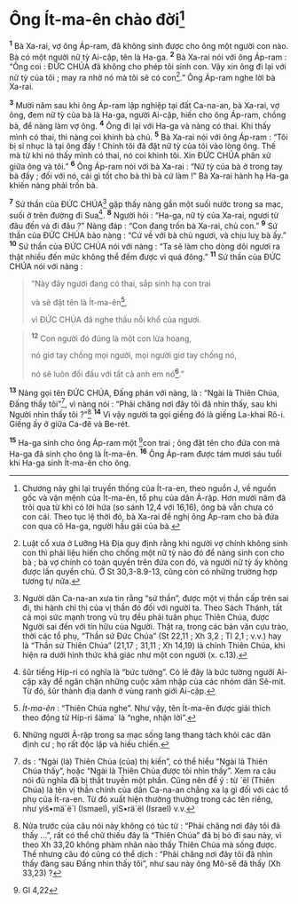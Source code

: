 # Ông Ít-ma-ên chào đời[^1]
<sup><b>1</b></sup> Bà Xa-rai, vợ ông Áp-ram, đã không sinh được cho ông một người con nào. Bà có một người nữ tỳ Ai-cập, tên là Ha-ga. <sup><b>2</b></sup> Bà Xa-rai nói với ông Áp-ram : “Ông coi : ĐỨC CHÚA đã không cho phép tôi sinh con. Vậy xin ông đi lại với nữ tỳ của tôi ; may ra nhờ nó mà tôi sẽ có con[^2].” Ông Áp-ram nghe lời bà Xa-rai.

<sup><b>3</b></sup> Mười năm sau khi ông Áp-ram lập nghiệp tại đất Ca-na-an, bà Xa-rai, vợ ông, đem nữ tỳ của bà là Ha-ga, người Ai-cập, hiến cho ông Áp-ram, chồng bà, để nàng làm vợ ông. <sup><b>4</b></sup> Ông đi lại với Ha-ga và nàng có thai. Khi thấy mình có thai, thì nàng coi khinh bà chủ. <sup><b>5</b></sup> Bà Xa-rai nói với ông Áp-ram : “Tôi bị sỉ nhục là tại ông đấy ! Chính tôi đã đặt nữ tỳ của tôi vào lòng ông. Thế mà từ khi nó thấy mình có thai, nó coi khinh tôi. Xin ĐỨC CHÚA phân xử giữa ông và tôi.” <sup><b>6</b></sup> Ông Áp-ram nói với bà Xa-rai : “Nữ tỳ của bà ở trong tay bà đấy ; đối với nó, cái gì tốt cho bà thì bà cứ làm !” Bà Xa-rai hành hạ Ha-ga khiến nàng phải trốn bà.

<sup><b>7</b></sup> Sứ thần của ĐỨC CHÚA[^3] gặp thấy nàng gần một suối nước trong sa mạc, suối ở trên đường đi Sua[^4]. <sup><b>8</b></sup> Người hỏi : “Ha-ga, nữ tỳ của Xa-rai, ngươi từ đâu đến và đi đâu ?” Nàng đáp : “Con đang trốn bà Xa-rai, chủ con.” <sup><b>9</b></sup> Sứ thần của ĐỨC CHÚA bảo nàng : “Cứ về với bà chủ ngươi, và chịu luỵ bà ấy.” <sup><b>10</b></sup> Sứ thần của ĐỨC CHÚA nói với nàng : “Ta sẽ làm cho dòng dõi ngươi ra thật nhiều đến mức không thể đếm được vì quá đông.” <sup><b>11</b></sup> Sứ thần của ĐỨC CHÚA nói với nàng : 
> “Này đây ngươi đang có thai, sắp sinh hạ con trai
> 
> và sẽ đặt tên là Ít-ma-ên[^5],
> 
> vì ĐỨC CHÚA đã nghe thấu nỗi khổ của ngươi.
>


> <sup><b>12</b></sup> Con người đó đúng là một con lừa hoang,
> 
> nó giơ tay chống mọi người, mọi người giơ tay chống nó,
> 
> nó sẽ luôn đối đầu với tất cả anh em nó[^6].”
>

<sup><b>13</b></sup> Nàng gọi tên ĐỨC CHÚA, Đấng phán với nàng, là : “Ngài là Thiên Chúa, Đấng thấy tôi”[^7], vì nàng nói : “Phải chăng nơi đây tôi đã nhìn thấy, sau khi Người nhìn thấy tôi ?”[^8] <sup><b>14</b></sup> Vì vậy người ta gọi giếng đó là giếng La-khai Rô-i. Giếng ấy ở giữa Ca-đê và Be-rét.

<sup><b>15</b></sup> Ha-ga sinh cho ông Áp-ram một [^1*]con trai ; ông đặt tên cho đứa con mà Ha-ga đã sinh cho ông là Ít-ma-ên. <sup><b>16</b></sup> Ông Áp-ram được tám mươi sáu tuổi khi Ha-ga sinh Ít-ma-ên cho ông.

[^1]: Chương này ghi lại truyền thống của Ít-ra-en, theo nguồn J, về nguồn gốc và vận mệnh của Ít-ma-ên, tổ phụ của dân Ả-rập. Hơn mười năm đã trôi qua từ khi có lời hứa (so sánh 12,4 với 16,16), ông bà vẫn chưa có con cái. Theo tục lệ thời đó, bà Xa-rai đề nghị ông Áp-ram cho bà đứa con qua cô Ha-ga, người hầu gái của bà.
[^2]: Luật cổ xưa ở Lưỡng Hà Địa quy định rằng khi người vợ chính không sinh con thì phải liệu hiến cho chồng một nữ tỳ nào đó để nàng sinh con cho bà ; bà vợ chính có toàn quyền trên đứa con đó, và người nữ tỳ ấy không được lấn quyền chủ. Ở St 30,3-8.9-13, cũng còn có những trường hợp tương tự nữa.
[^3]: Người dân Ca-na-an xưa tin rằng “sứ thần”, được một vị thần cấp trên sai đi, thi hành chỉ thị của vị thần đó đối với người ta. Theo Sách Thánh, tất cả mọi sức mạnh trong vũ trụ đều phải tuân phục Thiên Chúa, được Người sai đến với tín hữu của Người. Thật ra, trong các bản văn cựu trào, thời các tổ phụ, “Thần sứ Đức Chúa” (St 22,11 ; Xh 3,2 ; Tl 2,1 ; v.v.) hay là “Thần sứ Thiên Chúa” (21,17 ; 31,11 ; Xh 14,19) là chính Thiên Chúa, khi hiện ra dưới hình thức khả giác như một con người (x. c.13).
[^4]: <span class="hebrew-translit">šûr</span> tiếng Híp-ri có nghĩa là “bức tường”. Có lẽ đây là bức tường người Ai-cập xây để ngăn chặn những cuộc xâm nhập của các nhóm dân Sê-mít. Từ đó, <span class="hebrew-translit">šûr</span> thành địa danh ở vùng ranh giới Ai-cập.
[^5]: <i>Ít-ma-ên</i> : “Thiên Chúa nghe”. Như vậy, tên Ít-ma-ên được giải thích theo động từ Híp-ri <span class="hebrew-translit">šäma`</span> là “nghe, nhận lời”.
[^6]: Những người Ả-rập trong sa mạc sống lang thang tách khỏi các dân định cư ; họ rất độc lập và hiếu chiến.
[^7]: ds : “Ngài (là) Thiên Chúa (của) thị kiến”, có thể hiểu “Ngài là Thiên Chúa thấy”, hoặc “Ngài là Thiên Chúa được tôi nhìn thấy”. Xem ra câu nói đủ nghĩa đã bị thất truyền một phần. Cũng nên để ý : từ <span class="hebrew-translit">´ël</span> (Thiên Chúa) là tên vị thần chính của dân Ca-na-an chẳng xa lạ gì đối với các tổ phụ của Ít-ra-en. Từ đó xuất hiện thường thường trong các tên riêng, như <span class="hebrew-translit">yiš•mä`ë´l</span> (Ismael), <span class="hebrew-translit">yiS•rä´ël</span> (Israel) v.v.
[^8]: Nửa trước của câu nói này không có túc từ : “Phải chăng nơi đây tôi đã thấy ...”, rất có thể chữ thiếu đây là “Thiên Chúa” đã bị bỏ đi sau này, vì theo Xh 33,20 không phàm nhân nào thấy Thiên Chúa mà sống được. Thế nhưng câu đó cũng có thể dịch : “Phải chăng nơi đây tôi đã nhìn thấy đàng sau Đấng nhìn thấy tôi”, như sau này ông Mô-sê đã thấy (Xh 33,23) ?
[^1*]: Gl 4,22
